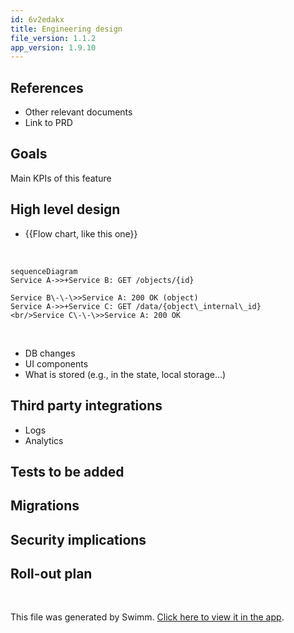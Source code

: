 ```yaml
---
id: 6v2edakx
title: Engineering design
file_version: 1.1.2
app_version: 1.9.10
---
```


## References
* Other relevant documents
* Link to PRD

## Goals

Main KPIs of this feature

## High level design
* {{Flow chart, like this one}}

<br/>

<!--MERMAID {width:100}-->
```mermaid
sequenceDiagram
Service A->>+Service B: GET /objects/{id}

Service B\-\-\>>Service A: 200 OK (object)
Service A->>+Service C: GET /data/{object\_internal\_id}
<br/>Service C\-\-\>>Service A: 200 OK
```
<!--MCONTENT {content: "sequenceDiagram<br/>\nService A->>+Service B: GET /objects/{id}\n\nService B\\-\\-\\>>Service A: 200 OK (object)<br/>\nService A->>+Service C: GET /data/{object\\_internal\\_id}<br/>\n<br/>Service C\\-\\-\\>>Service A: 200 OK<br/>"} --->

<br/>


* DB changes
* UI components
* What is stored (e.g., in the state, local storage...)

## Third party integrations
* Logs
* Analytics

## Tests to be added


## Migrations

## Security implications

## Roll-out plan


<br/>

This file was generated by Swimm. [Click here to view it in the app](https://app.swimm.io/repos/Z2l0aHViJTNBJTNBUG9rZXJIYW5kUmFua2luZyUzQSUzQXJvbHlhdGFn/docs/6v2edakx).
